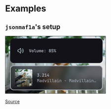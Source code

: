 # Examples

## `jsonmaf1a`'s setup

![`jsonmaf1a`'s setup](./images/example-jsonmaf1a.png)

[Source](https://github.com/jsonmaf1a/dots)
